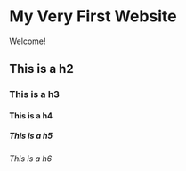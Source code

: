 # My Very First Website 

Welcome! 

## This is a h2 

### This is a h3

#### This is a h4 

##### This is a h5

###### This is a h6
